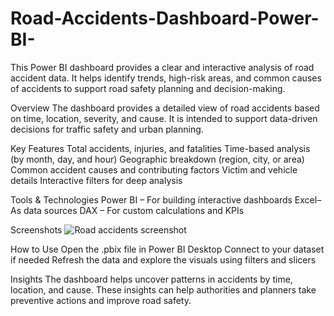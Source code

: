 # Road-Accidents-Dashboard-Power-BI-
This Power BI dashboard provides a clear and interactive analysis of road accident data. It helps identify trends, high-risk areas, and common causes of accidents to support road safety planning and decision-making.

Overview
The dashboard provides a detailed view of road accidents based on time, location, severity, and cause. It is intended to support data-driven decisions for traffic safety and urban planning.

Key Features
Total accidents, injuries, and fatalities
Time-based analysis (by month, day, and hour)
Geographic breakdown (region, city, or area)
Common accident causes and contributing factors
Victim and vehicle details
Interactive filters for deep analysis

Tools & Technologies
Power BI – For building interactive dashboards
Excel– As data sources
DAX – For custom calculations and KPIs

Screenshots
![Road accidents screenshot](https://github.com/user-attachments/assets/0f0401d4-9cae-4c8c-9168-16f025fc2371)


How to Use
Open the .pbix file in Power BI Desktop
Connect to your dataset if needed
Refresh the data and explore the visuals using filters and slicers

Insights
The dashboard helps uncover patterns in accidents by time, location, and cause. These insights can help authorities and planners take preventive actions and improve road safety.



